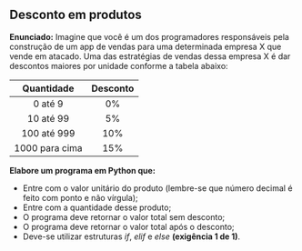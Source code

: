 ## Desconto em produtos

**Enunciado:** Imagine que você é um dos programadores responsáveis pela construção de um app de vendas para uma determinada empresa X que vende em atacado. Uma das estratégias de vendas dessa empresa X é dar descontos maiores por unidade conforme a tabela abaixo:

|    Quantidade    |  Desconto  |
|:----------------:|:----------:|      
|     0 até 9      |     0%     | 
|    10 até 99     |     5%     |  
|   100 até 999    |    10%     |  
|  1000 para cima  |    15%     |  

**Elabore um programa em Python que:**

* Entre com o valor unitário do produto (lembre-se que número decimal é feito com ponto e não vírgula);  
* Entre com a quantidade desse produto;  
* O programa deve retornar o valor total sem desconto;  
* O programa deve retornar o valor total após o desconto;  
* Deve-se utilizar estruturas *if*, *elif* e *else* **(exigência 1 de 1)**.